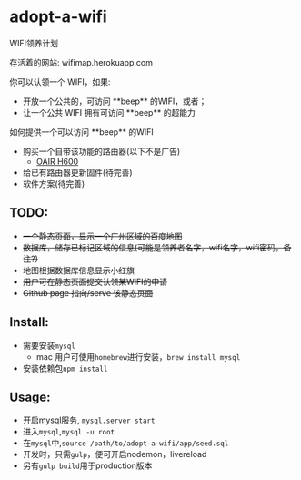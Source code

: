 # adopt-a-wifi
WIFI领养计划

存活着的网站: wifimap.herokuapp.com

你可以认领一个 WIFI，如果:
* 开放一个公共的，可访问 \*\*beep\*\* 的WIFI，或者；
* 让一个公共 WIFI 拥有可访问 \*\*beep\*\* 的超能力


如何提供一个可以访问 \*\*beep\*\* 的WIFI
* 购买一个自带该功能的路由器(以下不是广告)
  * [OAIR H600](http://www.oair.com/index.php/index/web2_pro_c_h600.html)
* 给已有路由器更新固件(待完善)
* 软件方案(待完善)

## TODO:
* ~~一个静态页面，显示一个广州区域的百度地图~~
* ~~数据库，储存已标记区域的信息(可能是领养者名字，wifi名字，wifi密码，备注?)~~
* ~~地图根据数据库信息显示小红旗~~
* ~~用户可在静态页面提交认领某WIFI的申请~~
* ~~Github page 指向/serve 该静态页面~~

## Install:
* 需要安装`mysql`
    * mac 用户可使用`homebrew`进行安装，`brew install mysql`
* 安装依赖包`npm install`

## Usage:
* 开启mysql服务, `mysql.server start`
* 进入`mysql`,`mysql -u root`
* 在`mysql`中,`source /path/to/adopt-a-wifi/app/seed.sql`
* 开发时，只需`gulp`，便可开启nodemon，livereload
* 另有`gulp build`用于production版本



